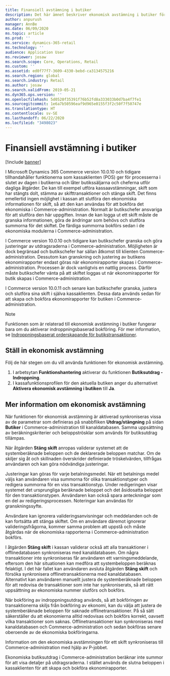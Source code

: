 ```yaml
---
title: Finansiell avstämning i butiker
description: Det här ämnet beskriver ekonomisk avstämning i butiker för POS för Microsoft Dynamics 365 Commerce.
author: anpurush
manager: AnnBe
ms.date: 06/09/2020
ms.topic: article
ms.prod: ''
ms.service: dynamics-365-retail
ms.technology: ''
audience: Application User
ms.reviewer: josaw
ms.search.scope: Core, Operations, Retail
ms.custom: ''
ms.assetid: ed0f77f7-3609-4330-bebd-ca3134575216
ms.search.region: global
ms.search.industry: Retail
ms.author: josaw
ms.search.validFrom: 2019-05-21
ms.dyn365.ops.version: ''
ms.openlocfilehash: 5d0520f35391f76b52fd8a333033b0d7ba4f7fe1
ms.sourcegitcommit: 1e6a7b50596eaf9d965e0155f3f2c50f7f50747e
ms.translationtype: HT
ms.contentlocale: sv-SE
ms.lasthandoff: 06/22/2020
ms.locfileid: "3498023"
---
```

# <a name="financial-reconciliation-in-retail-stores"></a>Finansiell avstämning i butiker

[!include [banner](includes/banner.md)]

I Microsoft Dynamics 365 Commerce version 10.0.10 och tidigare tillhandahåller funktionerna som kassaklienten (POS) ger för processerna i slutet av dagen i butikerna och låter butikssäljarna och cheferna utför dagliga åtgärder. De kan till exempel utföra kassaavstämningar, skift som har stängts dolt, stämma av skifttransaktioner och stänga skift. Det finns emellertid ingen möjlighet i kassan att slutföra den ekonomiska informationen för skift, så att den kan användas för att bokföra det ekonomiska i Commerce-administration. Normalt är butikschefer ansvariga för att slutföra den här uppgiften. Innan de kan logga ut ett skift måste de granska informationen, göra de ändringar som behövs och slutföra summorna för det skiftet. De färdiga summorna bokförs sedan i de ekonomiska modulerna i Commerce-administration.

I Commerce version 10.0.10 och tidigare kan butikschefer granska och göra justeringar av utdragsraderna i Commerce-administration. Möjligheten är dock begränsad och butikschefer har sällan åtkomst till klienten Commerce-administration. Dessutom kan granskning och justering av butikens ekonomirapporter endast göras när ekonomirapporter skapas i Commerce-administration. Processen är dock vanligtvis en nattlig process. Därför måste butikschefer vänta på att skiftet loggas ut när ekonomirapporter för butik skapas i Commerce-administration.

I Commerce version 10.0.11 och senare kan butikschefer granska, justera och slutföra sina skift i själva kassaklienten. Dessa data används sedan för att skapa och bokföra ekonomirapporter för butiken i Commerce-administration.

> [!NOTE]
> Funktionen som är relaterad till ekonomisk avstämning i butiker fungerar bara om du aktiverar indroppningsbaserad bokföring. För mer information, se [Indroppningsbaserat orderskapande för butikstransaktioner](trickle-feed.md).

## <a name="set-up-financial-reconciliation"></a>Ställ in ekonomisk avstämning

Följ de här stegen om du vill använda funktionen för ekonomisk avstämning.

1. I arbetsytan **Funktionshantering** aktiverar du funktionen **Butiksutdrag - Indroppning**.
1. I kassafunktionsprofilen för den aktuella butiken anger du alternativet **Aktivera ekonomisk avstämning i butiken** till **Ja**.

## <a name="more-information-about-financial-reconciliation"></a>Mer information om ekonomisk avstämning

När funktionen för ekonomisk avstämning är aktiverad synkroniseras vissa av de parametrar som definieras på snabbfliken **Utdrag/stängning** på sidan **Butiker** i Commerce-administration till kanaldatabasen. Samma uppsättning av beräkningskriterier och beloppströsklar som används för butiksutdrag tillämpas.

När åtgärden **Stäng skift** anropas validerar systemet att de systemberäknade beloppen och de deklarerade beloppen matchar. Om de skiljer sig åt och skillnaden överskrider definierade tröskelvärden, tillfrågas användaren och kan göra nödvändiga justeringar.

Justeringar kan göras för varje betalningsmedel. När ett betalnings medel väljs kan användaren visa summorna för olika transaktionstyper och redigera summorna för en viss transaktionstyp. Under redigeringen visar systemet det ursprungliga beräknade beloppet och det åsidosatta beloppet för den transaktionstypen. Användaren kan också spara anteckningar som en del av redigeringsprocessen. Noteringar kan användas för granskningssyfte.

Användare kan ignorera valideringsanvisningar och meddelanden och de kan fortsätta att stänga skiftet. Om en användare däremot ignorerar valideringsfrågorna, kommer samma problem att uppstå och måste åtgärdas när de ekonomiska rapporterna i Commerce-administration bokförs.

I åtgärden **Stäng skift** i kassan validerar också att alla transaktioner i offlinedatabasen synkroniseras med kanaldatabasen. Om några transaktioner inte synkroniseras får användaren ett varningsmeddelande, eftersom den här situationen kan medföra att systembeloppen beräknas felaktigt. I det här fallet kan användaren avsluta åtgärden **Stäng skift** och försöka synkronisera offlinetransaktionerna med kanaldatabasen. Alternativt kan användaren manuellt justera de systemberäknade beloppen för att redovisa de transaktioner som inte har synkroniserats, så att rätt uppsättning av ekonomiska nummer slutförs och bokförs. 

När bokföring av indroppningsutdrag används, så att bokföringen av transaktionerna skiljs från bokföring av ekonomi, kan du välja att justera de systemberäknade beloppen för saknade offlinetransaktioner. På så sätt säkerställer du att ekonomierna alltid redovisas och bokförs korrekt, oavsett vilka transaktioner som saknas. Offlinetransaktioner kan synkroniseras med kanaldatabasen och Commerce-administration och sedan bokföras senare oberoende av de ekonomiska bokföringarna.

Information om den ekonomiska avstämningen för ett skift synkroniseras till Commerce-administration med hjälp av P-jobbet.

Ekonomiska butiksutdrag i Commerce-administration beräknar inte summor för att visa detaljer på utdragsraderna. I stället används de slutna beloppen i kassaklienten för att skapa och bokföra ekonomirapporter.
